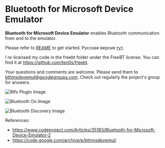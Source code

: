 # Bluetooth for Microsoft Device Emulator

**Bluetooth for Microsoft Device Emulator** enables Bluetooth communication from and to the emulator.

Please refer to [REAME](/README.en) to get started. Русская версия [тут](/README.ru).

I re-licensed my code in the freebt folder under the FreeBT license. You can find it at https://github.com/ten0s/freebt.

Your questions and comments are welcome. Please send them to bthmsdevemul@googlegroups.com. Check out regularly the project's group for answers.

![Rtfx Plugin Image](/site/images/rtfx_plugin.jpg)

![Bluetooth On Image](/site/images/bthon.jpg)

![Bluetooth Discovery Image](/site/images/bthdiscovery.jpg)

References:

* https://www.codeproject.com/Articles/35183/Bluetooth-for-Microsoft-Device-Emulator-2
* https://code.google.com/archive/p/bthmsdevemul/
